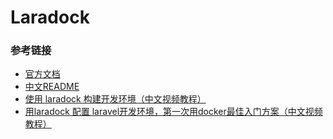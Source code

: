 # Laradock

### 参考链接
+ [官方文档](http://laradock.io/)
+ [ 中文README](https://github.com/laradock/laradock/blob/master/.github/README-zh.md#Install-xDebug)
+ [使用 laradock 构建开发环境（中文视频教程）](https://www.youtube.com/watch?v=AJ4hFC8QD0A)
+ [用laradock 配置 laravel开发环境，第一次用docker最佳入门方案（中文视频教程）](https://www.bilibili.com/video/av18737443/?from=search&seid=13277651762969472133)
